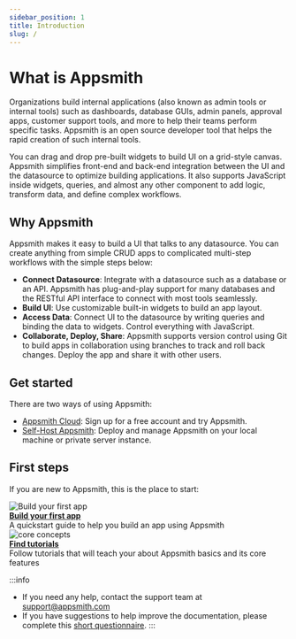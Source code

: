 ```yaml
---
sidebar_position: 1
title: Introduction
slug: /
---
```

# What is Appsmith

Organizations build internal applications (also known as admin tools or internal tools) such as dashboards, database GUIs, admin panels, approval apps, customer support tools, and more to help their teams perform specific tasks. Appsmith is an open source developer tool that helps the rapid creation of such internal tools.

You can drag and drop pre-built widgets to build UI on a grid-style canvas. Appsmith simplifies front-end and back-end integration between the UI and the datasource to optimize building applications. It also supports JavaScript inside widgets, queries, and almost any other component to add logic, transform data, and define complex workflows.

<figure>
    <VideoEmbed host="youtube" videoId="Dxe_NzdGzL4"/> 
</figure>

## Why Appsmith

Appsmith makes it easy to build a UI that talks to any datasource. You can create anything from simple CRUD apps to complicated multi-step workflows with the simple steps below: 

* **Connect Datasource**: Integrate with a datasource such as a database or an API. Appsmith has plug-and-play support for many databases and the RESTful API interface to connect with most tools seamlessly.
* **Build UI**: Use customizable built-in widgets to build an app layout.
* **Access Data**: Connect UI to the datasource by writing queries and binding the data to widgets. Control everything with JavaScript.
* **Collaborate, Deploy, Share**: Appsmith supports version control using Git to build apps in collaboration using branches to track and roll back changes. Deploy the app and share it with other users.

## Get started

There are two ways of using Appsmith:

* [Appsmith Cloud](https://app.appsmith.com/): Sign up for a free account and try Appsmith.
* [Self-Host Appsmith](/getting-started/setup): Deploy and manage Appsmith on your local machine or private server instance.

## First steps

If you are new to Appsmith, this is the place to start:

<div class="containerGridSampleApp">
   <div class=" containerColumnSampleApp columnGrid column-one">
    <div class="containerCol">
         <img class="containerImage" src="/img/quickstart.png" alt="Build your first app"/>
      </div> 
      <b><a href="/getting-started/start-building">Build your first app</a></b>
      <div class="containerDescription">A quickstart guide to help you build an app using Appsmith
      </div>
   </div>
   <div class=" containerColumnSampleApp columnGrid column-two">
      <div class="containerCol">
         <img class="containerImage" src="/img/resources-icon.png" alt="core concepts"/>
      </div>
      <b><a href="/learning-and-resources/tutorials">Find tutorials</a></b>
      <div class="containerDescription">Follow tutorials that will teach your about Appsmith basics and its core features
      </div>
   </div>  
</div>   

:::info

* If you need any help, contact the support team at [support@appsmith.com](mailto:support@appsmith.com)
* If you have suggestions to help improve the documentation, please complete this [short questionnaire](https://e1fms9m33tg.typeform.com/to/fRiiqHPt).
:::
